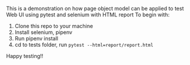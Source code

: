 This is a demonstration on how page object model can be applied to test Web UI using pytest and selenium with HTML report
To begin with:
1. Clone this repo to your machine
2. Install selenium, pipenv
3. Run pipenv install
4. cd to tests folder, run `pytest --html=report/report.html`

Happy testing!!